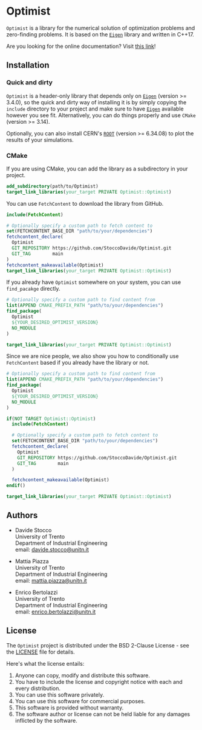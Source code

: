 # Optimist

`Optimist` is a library for the numerical solution of optimization problems and zero-finding problems. It is based on the [`Eigen`](https://eigen.tuxfamily.org/index.php?title=Main_Page) library and written in C++17.

Are you looking for the online documentation? Visit [this link](https://stoccodavide.github.io/Optimist/)!

## Installation

### Quick and dirty

`Optimist` is a header-only library that depends only on [`Eigen`](https://eigen.tuxfamily.org/index.php?title=Main_Page) (version >= 3.4.0), so the quick and dirty way of installing it is by simply copying the `include` directory to your project and make sure to have [`Eigen`](https://eigen.tuxfamily.org/index.php?title=Main_Page) available however you see fit. Alternatively, you can do things properly and use `CMake` (version >= 3.14).

Optionally, you can also install CERN's [`ROOT`](https://root.cern.ch) (version >= 6.34.08) to plot the results of your simulations.

### CMake

If you are using CMake, you can add the library as a subdirectory in your project.

```cmake
add_subdirectory(path/to/Optimist)
target_link_libraries(your_target PRIVATE Optimist::Optimist)
```

You can use `FetchContent` to download the library from GitHub.

```cmake
include(FetchContent)

# Optionally specify a custom path to fetch content to
set(FETCHCONTENT_BASE_DIR "path/to/your/dependencies")
fetchcontent_declare(
  Optimist
  GIT_REPOSITORY https://github.com/StoccoDavide/Optimist.git
  GIT_TAG        main
)
fetchcontent_makeavailable(Optimist)
target_link_libraries(your_target PRIVATE Optimist::Optimist)
```

If you already have `Optimist` somewhere on your system, you can use `find_pacakge` directly.

```cmake
# Optionally specify a custom path to find content from
list(APPEND CMAKE_PREFIX_PATH "path/to/your/dependencies")
find_package(
  Optimist
  ${YOUR_DESIRED_OPTIMIST_VERSION}
  NO_MODULE
)

target_link_libraries(your_target PRIVATE Optimist::Optimist)
```

Since we are nice people, we also show you how to conditionally use `FetchContent` based if you already have the library or not.

```cmake
# Optionally specify a custom path to find content from
list(APPEND CMAKE_PREFIX_PATH "path/to/your/dependencies")
find_package(
  Optimist
  ${YOUR_DESIRED_OPTIMIST_VERSION}
  NO_MODULE
)

if(NOT TARGET Optimist::Optimist)
  include(FetchContent)

  # Optionally specify a custom path to fetch content to
  set(FETCHCONTENT_BASE_DIR "path/to/your/dependencies")
  fetchcontent_declare(
    Optimist
    GIT_REPOSITORY https://github.com/StoccoDavide/Optimist.git
    GIT_TAG        main
  )

  fetchcontent_makeavailable(Optimist)
endif()

target_link_libraries(your_target PRIVATE Optimist::Optimist)
```

## Authors

- Davide Stocco <br>
  University of Trento <br>
  Department of Industrial Engineering <br>
  email: davide.stocco@unitn.it

- Mattia Piazza <br>
  University of Trento <br>
  Department of Industrial Engineering <br>
  email: mattia.piazza@unitn.it

- Enrico Bertolazzi <br>
  University of Trento <br>
  Department of Industrial Engineering <br>
  email: enrico.bertolazzi@unitn.it

## License

The `Optimist` project is distributed under the BSD 2-Clause License - see the [LICENSE](https://StoccoDavide.github.io/Optimist/LICENSE) file for details.

Here's what the license entails:

1. Anyone can copy, modify and distribute this software.
2. You have to include the license and copyright notice with each and every distribution.
3. You can use this software privately.
4. You can use this software for commercial purposes.
5. This software is provided without warranty.
6. The software author or license can not be held liable for any damages inflicted by the software.
